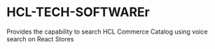 # HCL-TECH-SOFTWAREr
Provides the capability to search HCL Commerce Catalog using voice search on React Stores
